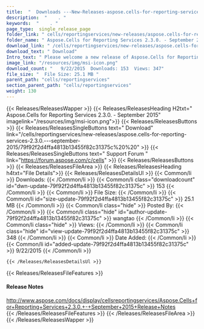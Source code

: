 ```yaml
---
title:  "  Downloads ---New-Releases-aspose.cells-for-reporting-services-2.3.0.---september-2015 . " 
description:  "    . " 
keywords:  "    . " 
page_type:  single_release_page
folder_link: " cells/reportingservices/new-releases/aspose.cells-for-reporting-services-2.3.0.---september-2015/"
folder_name: " Aspose.Cells for Reporting Services 2.3.0. - September 2015"
download_link: " /cells/reportingservices/new-releases/aspose.cells-for-reporting-services-2.3.0.---september-2015/79f92f2d4ffa4813b13455f82c31375c"
download_text: " Download"
Intro_text: " Please welcome a new release of Aspose.Cells for Reporting Services V2.3.0.Major..."
image_link: "/resources/img/msi-icon.png"
download_count: "   9/22/2015  Downloads: 153  Views: 347"
file_size: "  File Size: 25.1 MB "
parent_path: "cells/reportingservices"
section_parent_path: "cells/reportingservices"
weight: 130
---
```


{{< Releases/ReleasesWapper >}}
  {{< Releases/ReleasesHeading H2txt=" Aspose.Cells for Reporting Services 2.3.0. - September 2015" imagelink="/resources/img/msi-icon.png">}}
  {{< Releases/ReleasesButtons >}}
    {{< Releases/ReleasesSingleButtons text=" Download" link="/cells/reportingservices/new-releases/aspose.cells-for-reporting-services-2.3.0.---september-2015/79f92f2d4ffa4813b13455f82c31375c%20%20" >}}
    {{< Releases/ReleasesSingleButtons text=" Support Forum " link="https://forum.aspose.com/c/cells" >}}
  {{< Releases/ReleasesButtons >}}
  {{< Releases/ReleasesFileArea >}}
    {{< Releases/ReleasesHeading h4txt="File Details">}}
    {{< Releases/ReleasesDetailsUl >}}
            {{< Common/li  >}} Downloads: {{< /Common/li >}} 
      {{< Common/li class="downloadcount" id="dwn-update-79f92f2d4ffa4813b13455f82c31375c" >}} 153 {{< /Common/li >}} 
      {{< Common/li  >}} File Size: {{< /Common/li >}} 
      {{< Common/li id="size-update-79f92f2d4ffa4813b13455f82c31375c" >}} 25.1 MB {{< /Common/li >}} 
      {{< Common/li  class="hide" >}} Posted By: {{< /Common/li >}} 
      {{< Common/li class="hide" id="author-update-79f92f2d4ffa4813b13455f82c31375c" >}} wangtao {{< /Common/li >}} 
      {{< Common/li class="hide"  >}} Views: {{< /Common/li >}} 
      {{< Common/li class="hide" id="view-update-79f92f2d4ffa4813b13455f82c31375c" >}} 348 {{< /Common/li >}} 
      {{< Common/li  >}} Date Added: {{< /Common/li >}} 
      {{< Common/li id="added-update-79f92f2d4ffa4813b13455f82c31375c" >}} 9/22/2015 {{< /Common/li >}} 

    {{< /Releases/ReleasesDetailsUl >}}

  {{< Releases/ReleasesFileFeatures >}}
      <h4>Release Notes</h4><div><a href="http://www.aspose.com/docs/display/cellsreportingservices/Aspose.Cells+for+Reporting+Services+2.3.0.+-+September+2015+Release+Notes">http://www.aspose.com/docs/display/cellsreportingservices/Aspose.Cells+for+Reporting+Services+2.3.0.+-+September+2015+Release+Notes</a></div>
  {{< /Releases/ReleasesFileFeatures >}}
 {{< /Releases/ReleasesFileArea >}}
{{< /Releases/ReleasesWapper >}}


